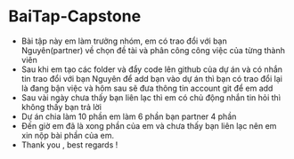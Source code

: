 # BaiTap-Capstone
- Bài tập này em làm trưởng nhóm, em có trao đổi với bạn Nguyên(partner) về chọn đề tài và phân công công việc của từng thành viên
- Sau khi em tạo các folder và đẩy code lên github của dự án và có nhắn tin trao đổi với bạn Nguyên để add bạn vào dự án thì bạn có trao đổi lại là đang bận việc
và hôm sau sẽ đưa thông tin account git để em add
- Sau vài ngày chưa thấy bạn liên lạc thì em có chủ động nhắn tin hỏi thì không thấy bạn trả lời
- Dự án chia làm 10 phần em làm 6 phần bạn partner 4 phần 
- Đến giờ em đã là xong phần của em và chưa thấy bạn liên lạc nên em xin nộp bài phần của em.
- Thank you , best regards !
